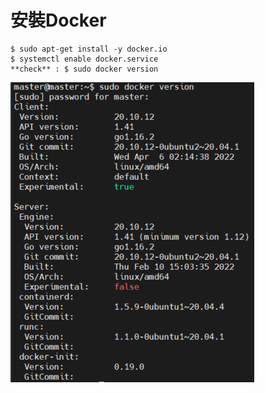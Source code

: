 # 安裝Docker
```
$ sudo apt-get install -y docker.io
$ systemctl enable docker.service
**check** : $ sudo docker version
```
![image](https://github.com/jai-9110/Harmonia-FL/blob/d6e60efb7e7b403ca4921f312d73139b55812749/picture/Docker.png)


